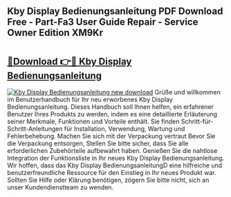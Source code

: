 ## Kby Display Bedienungsanleitung PDF Download Free - Part-Fa3 User Guide Repair - Service Owner Edition XM9Kr

# <h2><a href="http://df37h1e.blite.top/?on=Kby+Display+Bedienungsanleitung">🔗Download 👉🔴 Kby Display Bedienungsanleitung</a></h2>

[![Kby Display Bedienungsanleitung new download](https://i.imgur.com/lujVjoI.png)](http://df37h1e.blite.top/?on=Kby+Display+Bedienungsanleitung)
Grüße und willkommen im Benutzerhandbuch für Ihr neu erworbenes Kby Display Bedienungsanleitung. Dieses Handbuch soll Ihnen helfen, ein erfahrener Benutzer Ihres Produkts zu werden, indem es eine detaillierte Erläuterung seiner Merkmale, Funktionen und Vorteile enthält. Sie finden Schritt-für-Schritt-Anleitungen für Installation, Verwendung, Wartung und Fehlerbehebung. Machen Sie sich mit der Verpackung vertraut Bevor Sie die Verpackung entsorgen, Stellen Sie bitte sicher, dass Sie alle erforderlichen Zubehörteile aufbewahrt haben. Genießen Sie die nahtlose Integration der Funktionsliste in Ihr neues Kby Display Bedienungsanleitung. Wir hoffen, dass das Kby Display BedienungsanleitungD eine hilfreiche und benutzerfreundliche Ressource für den Einstieg in Ihr neues Produkt war. Sollten Sie Hilfe oder Klärung benötigen, zögern Sie bitte nicht, sich an unser Kundendienstteam zu wenden.
